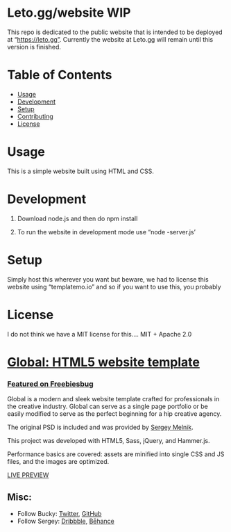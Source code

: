 # Leto.gg/website WIP
This repo is dedicated to the public website that is intended to be deployed at “https://leto.gg”. Currently the website at Leto.gg will remain until this version is finished.

# Table of Contents
- [Usage](#usage)
- [Development](#development)
- [Setup](#setup)
- [Contributing](#contributing)
- [License](#license)

# Usage

This is a simple website built using HTML and CSS. 

# Development

1. Download node.js and then do npm install

2. To run the website in development mode use “node -server.js’

# Setup

Simply host this wherever you want but beware, we had to license this website using “templatemo.io” and so if you want to use this, you probably
# License
I do not think we have a MIT license for this…. 
MIT + Apache 2.0


# [Global: HTML5 website template](http://buckymaler.com/global)

### [Featured on Freebiesbug](http://freebiesbug.com/psd-freebies/global-futuristic-one-page-portfolio-psd-html/)

Global is a modern and sleek website template crafted for professionals in the creative industry. Global can serve as a single page portfolio or be easily modified to serve as the perfect beginning for a hip creative agency.

The original PSD is included and was provided by [Sergey Melnik](https://www.behance.net/SergeyMelnik).

This project was developed with HTML5, Sass, jQuery, and Hammer.js.

Performance basics are covered: assets are minified into single CSS and JS files, and the images are optimized.

[LIVE PREVIEW](http://buckymaler.com/global)

## Misc:

* Follow Bucky: [Twitter](https://twitter.com/BuckyMaler), [GitHub](https://github.com/BuckyMaler)
* Follow Sergey: [Dribbble](https://dribbble.com/sergeymelnik), [Bēhance](https://www.behance.net/SergeyMelnik)
